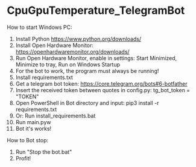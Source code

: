 # CpuGpuTemperature_TelegramBot
How to start Windows PC:
1. Install Python https://www.python.org/downloads/
2. Install Open Hardware Monitor: https://openhardwaremonitor.org/downloads/
3. Run Open Hardware Monitor, enable in settings: Start Minimized, Minimize to tray, Run on Windows Startup
4. For the bot to work, the program must always be running!
5. Install requirements.txt
6. Get a telegram bot token: https://core.telegram.org/bots#6-botfather
7. Insert the received token between quotes in config.py: tg_bot_token = "TOKEN"
8. Open PowerShell in Bot directory and input: pip3 install -r requirements.txt
9. Or: Run install_requirements.bat
10. Run main.pyw
11. Bot it's works!

How to Bot stop:
1. Run "Stop the bot.bat"
2. Profit!

